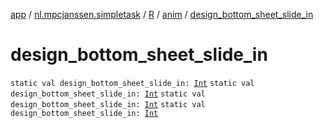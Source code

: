 [app](../../../index.md) / [nl.mpcjanssen.simpletask](../../index.md) / [R](../index.md) / [anim](index.md) / [design_bottom_sheet_slide_in](.)

# design_bottom_sheet_slide_in

`static val design_bottom_sheet_slide_in: `[`Int`](https://kotlinlang.org/api/latest/jvm/stdlib/kotlin/-int/index.html)
`static val design_bottom_sheet_slide_in: `[`Int`](https://kotlinlang.org/api/latest/jvm/stdlib/kotlin/-int/index.html)
`static val design_bottom_sheet_slide_in: `[`Int`](https://kotlinlang.org/api/latest/jvm/stdlib/kotlin/-int/index.html)
`static val design_bottom_sheet_slide_in: `[`Int`](https://kotlinlang.org/api/latest/jvm/stdlib/kotlin/-int/index.html)